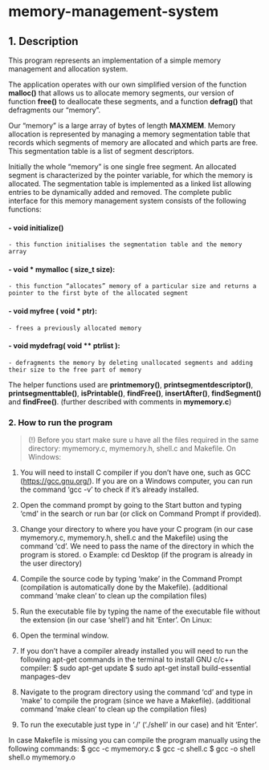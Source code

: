# memory-management-system
## 1. Description

This program represents an implementation of a simple memory management and allocation system.

The application operates with our own simplified version of the function **malloc()** that allows us to allocate memory segments, our version of function **free()** to deallocate these segments, and a function **defrag()** that defragments our “memory”.

Our “memory” is a large array of bytes of length **MAXMEM**. Memory allocation is represented by managing a memory segmentation table that records which segments of memory are allocated and which parts are free. This segmentation table is a list of segment descriptors. 

Initially the whole “memory” is one single free segment. An allocated segment is characterized by the pointer variable, for which the memory is allocated. The segmentation table is implemented as a linked list allowing entries to be dynamically added and removed.
The complete public interface for this memory management system consists of the following functions:

#### - void initialize()
    - this function initialises the segmentation table and the memory array

#### - void * mymalloc ( size_t size):
    - this function “allocates” memory of a particular size and returns a pointer to the first byte of the allocated segment

#### - void myfree ( void * ptr):
    - frees a previously allocated memory

#### - void mydefrag( void ** ptrlist ):
    - defragments the memory by deleting unallocated segments and adding their size to the free part of memory

The helper functions used are **printmemory()**, **printsegmentdescriptor()**, **printsegmenttable()**, **isPrintable()**, **findFree()**, **insertAfter()**, **findSegment()** and **findFree()**. (further described with comments in **mymemory.c**)

### 2.	How to run the program
>(!) Before you start make sure u have all the files required in the same directory: mymemory.c, mymemory.h, shell.c and Makefile.
On Windows:
1)	You will need to install C compiler if you don’t have one, such as GCC (https://gcc.gnu.org/). If you are on a Windows computer, you can run the command ‘gcc -v’ to check if it’s already installed.
2)	Open the command prompt by going to the Start button and typing ‘cmd' in the search or run bar (or click on Command Prompt if provided).
3)	Change your directory to where you have your C program (in our case mymemory.c, mymemory.h, shell.c and the Makefile) using the command ‘cd’. We need to pass the name of the directory in which the program is stored.
o	Example:  cd Desktop (if the program is already in the user directory)

4)	Compile the source code by typing ‘make’ in the Command Prompt (compilation is automatically done by the Makefile). (additional command ‘make clean’ to clean up the compilation files)
5)	Run the executable file by typing the name of the executable file without the extension (in our case ‘shell’) and hit ‘Enter’.
On Linux:
1)	Open the terminal window.
2)	If you don’t have a compiler already installed you will need to run the following apt-get commands in the terminal to install GNU c/c++ compiler:
$ sudo apt-get update
$ sudo apt-get install build-essential manpages-dev

3)	Navigate to the program directory using the command ‘cd’ and type in ‘make' to compile the program (since we have a Makefile). (additional command ‘make clean’ to clean up the compilation files)
4)	To run the executable just type in ‘./<name of file>’ (‘./shell’ in our case) and hit ‘Enter’.

In case Makefile is missing you can compile the program manually using the following commands:
$ gcc -c mymemory.c
$ gcc -c shell.c
$ gcc -o shell shell.o mymemory.o
